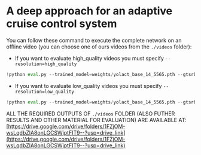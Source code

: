 # A deep approach for an adaptive cruise control system











You can follow these command to execute the complete network on an offline video (you can choose one of ours videos from the `./videos` folder):

- If you want to evaluate high_quality videos you must specify `--resolution=high_quality`

```python
!python eval.py --trained_model=weights/yolact_base_14_5565.pth --gtsrb=GTSRB/weights/STNgtsr_55_8736.pth --top_k=15 --video_multiframe=4 --video=inputVideoPath.mp4:outputVideoPath.mp4 --distance=yes --resolution=high_quality
```

- If you want to evaluate low_quality videos you must specify `--resolution=low_quality`

```python
!python eval.py --trained_model=weights/yolact_base_14_5565.pth --gtsrb=GTSRB/weights/STNgtsr_55_8736.pth --top_k=15 --video_multiframe=4 --video=inputVideo.mp4:outputVideo.mp4 --distance=yes --resolution=low_quality
```

ALL THE REQUIRED OUTPUTS OF `./videos` FOLDER (ALSO FUTHER RESULTS AND OTHER MATERIAL FOR EVALUATION) ARE AVAILABLE AT:
[https://drive.google.com/drive/folders/1FZjOM-wsLqdbZlA8onLGCSWjptFIT9--?usp=drive_link](https://drive.google.com/drive/folders/1FZjOM-wsLqdbZlA8onLGCSWjptFIT9--?usp=drive_link)